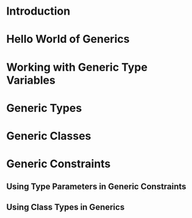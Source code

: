 # Introduction
# Hello World of Generics
# Working with Generic Type Variables
# Generic Types
# Generic Classes
# Generic Constraints
## Using Type Parameters in Generic Constraints
## Using Class Types in Generics